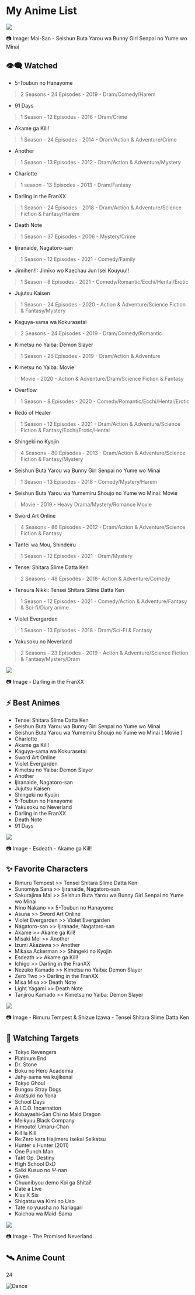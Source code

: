 # My Anime List

<img src="https://media.discordapp.net/attachments/775822548519616562/876190639765725216/thumb-1920-1057367.jpg">

📷 Image: Mai-San - Seishun Buta Yarou wa Bunny Girl Senpai no Yume wo Minai


## 👁️‍🗨️  Watched<br>

- 5-Toubun no Hanayome

> 2 Seasons - 24 Episodes - 2019 - Dram/Comedy/Harem<br>

- 91 Days

> 1 Season - 12 Episodes - 2016 - Dram/Crime<br>

- Akame ga Kill!

> 1 Season - 24 Episodes - 2014 - Dram/Action & Adventure/Crime<br>

- Another

> 1 Season - 13 Episodes - 2012 - Dram/Action & Adventure/Mystery<br>

- Charlotte
> 1 season - 13 Episodes - 2013 - Dram/Fantasy<br>

- Darling in the FranXX

> 1 Season - 24 Episodes - 2018 - Dram/Action & Adventure/Science Fiction & Fantasy/Harem<br>

- Death Note

> 1 Season - 37 Episodes - 2006 - Mystery/Crime<br>

- Ijiranaide, Nagatoro-san

> 1 Season - 12 Episodes - 2021 - Comedy/Family<br>

- Jimihen!!: Jimiko wo Kaechau Jun Isei Kouyuu!!
> 1 Season - 8 Episodes - 2021 - Comedy/Romantic/Ecchi/Hentai/Erotic<br>

- Jujutsu Kaisen

> 1 Season - 24 Episodes - 2020 - Action & Adventure/Science Fiction & Fantasy/Mystery<br>

- Kaguya-sama wa Kokurasetai
> 2 Seasons - 24 Episodes - 2019 - Dram/Comedy/Romantic

- Kimetsu no Yaiba: Demon Slayer

> 1 Season - 26 Episodes - 2019 - Dram/Action & Adventure<br>

- Kimetsu no Yaiba: Movie

> Movie - 2020 - Action & Adventure/Dram/Science Fiction & Fantasy<br>

- Overflow

> 1 Season - 8 Episodes - 2020 - Comedy/Romantic/Ecchi/Hentai/Erotic<br>

- Redo of Healer

> 1 Season - 12 Episodes - 2021 - Dram/Action & Adventure/Science Fiction & Fantasy/Ecchi/Erotic/Hentai<br>

- Shingeki no Kyojin

> 4 Seasons - 80 Episodes - 2013 - Dram/Action & Adventure/Science Fiction & Fantasy/Mystery<br>

- Seishun Buta Yarou wa Bunny Girl Senpai no Yume wo Minai

> 1 Season - 13 Episodes - 2018 - Comedy/Mystery/Harem<br>

- Seishun Buta Yarou wa Yumemiru Shoujo no Yume wo Minai: Movie

> Movie - 2019 - Heavy Drama/Mystery/Romance Movie

- Sword Art Online

> 4 Seasons - 86 Episodes - 2012 - Dram/Action & Adventure/Science Fiction & Fantasy<br>

- Tantei wa Mou, Shindeiru

> 1 Season - 12 Episodes - 2021 - Dram/Mystery<br>

- Tensei Shitara Slime Datta Ken

> 2 Seasons - 48 Episodes - 2018- Action & Adventure/Comedy<br>

- Tensura Nikki: Tensei Shitara Slime Datta Ken

 > 1 Season - 12 Episodes - 2021 - Comedy/Action & Adventure/Fantasy & Sci-fi/Diary anime

- Violet Evergarden

> 1 Season - 13 Episodes - 2018 - Dram/Sci-Fi & Fantasy<br>

- Yakusoku no Neverland

> 2 Seasons - 23 Episodes - 2019 - Action & Adventure/Science Fiction & Fantasy/Mystery/Dram<br>

<img src="https://media.discordapp.net/attachments/775822548519616562/876189924632715295/3.jpeg">

📷 Image - Darling in the FranXX


## ⚡ Best Animes

- Tensei Shitara Slime Datta Ken
- Seishun Buta Yarou wa Bunny Girl Senpai no Yume wo Minai
- Seishun Buta Yarou wa Yumemiru Shoujo no Yume wo Minai ( Movie )
- Charlotte
- Akame ga Kill!
- Kaguya-sama wa Kokurasetai
- Sword Art Online
- Violet Evergarden
- Kimetsu no Yaiba: Demon Slayer
- Another
- Ijiranaide, Nagatoro-san
- Jujutsu Kaisen
- Shingeki no Kyojin
- 5-Toubun no Hanayome
- Yakusoku no Neverland
- Darling in the FranXX
- Death Note
- 91 Days

<img src="https://media.discordapp.net/attachments/775822548519616562/876189997378723880/9.jpeg">

📷 Image - Esdeath - Akame ga Kill!


## ✨ Favorite Characters

- Rimuru Tempest >> Tensei Shitara Slime Datta Ken
- Sunomiya Sana >> Ijıranaide, Nagatoro-san
- Sakurajima Mai >> Seishun Buta Yarou wa Bunny Girl Senpai no Yume wo Minai
- Nino Nakano >> 5-Toubun no Hanayome
- Asuna >> Sword Art Online
- Violet Evergarden >> Violet Evergarden
- Nagatoro-san >> Ijiranade, Nagatoro-san
- Akame >> Akame ga Kill!
- Misaki Mei >> Another
- Izumi Akazawa >> Another
- Mikasa Ackerman >> Shingeki no Kyojin
- Esdeath >> Akame ga Kill!
- Ichigo >> Darling in the FranXX
- Nezuko Kamado >> Kimetsu no Yaiba: Demon Slayer
- Zero Two >> Darling in the FranXX
- Misa Misa >> Death Note
- Light Yagami >> Death Note
- Tanjirou Kamado >> Kimetsu no Yaiba: Demon Slayer

<img src="https://media.discordapp.net/attachments/775822548519616562/876189473468198952/9.jpeg">

📷 Image - Rimuru Tempest & Shizue Izawa - Tensei Shitara Slime Datta Ken

## 🚀 Watching Targets

- Tokyo Revengers
- Platinum End
- Dr. Stone
- Boku no Hero Academia
- Jahy-sama wa kujikenai
- Tokyo Ghoul
- Bungou Stray Dogs
- Akatsuki no Yona
- School Days
- A.I.C.O. Incarnation
- Kobayashi-San Chi no Maid Dragon
- Meikyuu Black Company
- Himouto! Umaru-Chan
- Kill la Kill
- Re:Zero kara Hajimeru Isekai Seikatsu
- Hunter x Hunter (2011)
- One Punch Man
- Takt Op. Destiny
- High School DxD
- Saiki Kusuo no Ψ-nan
- Given
- Chuunibyou demo Koi ga Shitai!
- Date a Live
- Kiss X Sis
- Shigatsu wa Kimi no Uso
- Tate no yuusha no Nariagari
- Kaichou wa Maid-Sama

<img src="https://media.discordapp.net/attachments/877179144662810644/877179345804865556/4.jpeg">

📷 Image - The Promised Neverland

## 🛰️ Anime Count
24

![Dance](https://animecix.com/storage/images/chika.gif)
